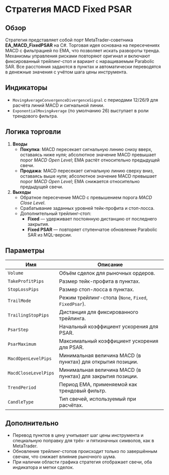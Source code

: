 # Стратегия MACD Fixed PSAR

## Обзор
Стратегия представляет собой порт MetaTrader-советника **EA_MACD_FixedPSAR** на C#. Торговая идея основана на пересечениях MACD с фильтрацией по EMA, что позволяет искать развороты тренда. Механизмы управления рисками повторяют оригинал и включают фиксированный трейлинг-стоп и вариант с наращиваемым Parabolic SAR. Все расстояния задаются в пунктах и автоматически переводятся в денежные значения с учётом шага цены инструмента.

## Индикаторы
- `MovingAverageConvergenceDivergenceSignal` с периодами 12/26/9 для расчёта линий MACD и сигнальной линии.
- `ExponentialMovingAverage` (по умолчанию 26) выступает в роли трендового фильтра.

## Логика торговли
1. **Входы**
   - **Покупка**: MACD пересекает сигнальную линию снизу вверх, оставаясь ниже нуля; абсолютное значение MACD превышает порог *MACD Open Level*; EMA растёт относительно предыдущей свечи.
   - **Продажа**: MACD пересекает сигнальную линию сверху вниз, оставаясь выше нуля; абсолютное значение MACD превышает порог *MACD Open Level*; EMA снижается относительно предыдущей свечи.
2. **Выходы**
   - Обратное пересечение MACD с превышением порога *MACD Close Level*.
   - Срабатывание заданных уровней тейк-профита и стоп-лосса.
   - Дополнительный трейлинг-стоп:
     - **Fixed** — удерживает постоянную дистанцию от последнего закрытия.
     - **Fixed PSAR** — повторяет ступенчатое обновление Parabolic SAR из MQL-версии.

## Параметры
| Имя | Описание |
| --- | -------- |
| `Volume` | Объём сделок для рыночных ордеров. |
| `TakeProfitPips` | Размер тейк-профита в пунктах. |
| `StopLossPips` | Размер стоп-лосса в пунктах. |
| `TrailMode` | Режим трейлинг-стопа (`None`, `Fixed`, `FixedPsar`). |
| `TrailingStopPips` | Дистанция для фиксированного трейлинга. |
| `PsarStep` | Начальный коэффициент ускорения для PSAR. |
| `PsarMaximum` | Максимальный коэффициент ускорения для PSAR. |
| `MacdOpenLevelPips` | Минимальная величина MACD (в пунктах) для открытия позиции. |
| `MacdCloseLevelPips` | Минимальная величина MACD (в пунктах) для закрытия позиции. |
| `TrendPeriod` | Период EMA, применяемой как трендовый фильтр. |
| `CandleType` | Тип свечей, используемый при расчётах. |

## Дополнительно
- Перевод пунктов в цену учитывает шаг цены инструмента и специальную поправку для трёх- и пятизначных символов, как в MetaTrader.
- Обновление трейлинг-стопов происходит только по завершённым свечам, что снижает влияние рыночного шума.
- При наличии области графика стратегия отображает свечи, оба индикатора и метки сделок.
